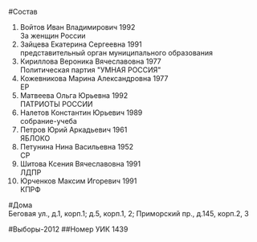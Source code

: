 #Состав
1. Войтов Иван Владимирович 1992   
    За женщин России
2. Зайцева Екатерина Сергеевна 1991   
    представительный орган муниципального образования
3. Кириллова Вероника Вячеславовна 1977   
    Политическая партия "УМНАЯ РОССИЯ"
4. Кожевникова Марина Александровна 1977   
    ЕР
5. Матвеева Ольга Юрьевна 1992   
    ПАТРИОТЫ РОССИИ
6. Налетов Константин Юрьевич 1989   
    собрание-учеба
7. Петров Юрий Аркадьевич 1961   
    ЯБЛОКО
8. Петунина Нина Васильевна 1952   
    СР
9. Шитова Ксения Вячеславовна 1991   
    ЛДПР
10. Юрченков Максим Игоревич 1991   
    КПРФ

#Дома  
Беговая ул., д.1, корп.1; д.5, корп.1, 2; Приморский пр., д.145, корп.2, 3

#Выборы-2012
##Номер УИК
1439
